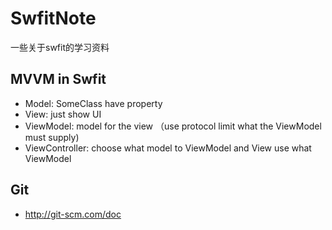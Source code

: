 SwfitNote
======
一些关于swfit的学习资料

## MVVM in Swfit
 * Model: SomeClass have property
 * View: just show UI
 * ViewModel: model for the view （use protocol limit what the ViewModel must supply)
 * ViewController: choose what model to ViewModel and View use what ViewModel
## Git
 * http://git-scm.com/doc
